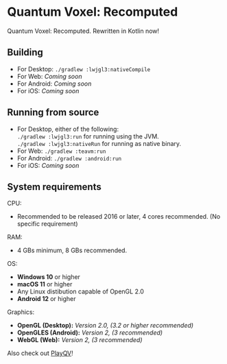 # Quantum Voxel: Recomputed

Quantum Voxel: Recomputed. Rewritten in Kotlin now!

## Building

 * For Desktop: `./gradlew :lwjgl3:nativeCompile`
 * For Web: *Coming soon*
 * For Android: *Coming soon*
 * For iOS: *Coming soon*

## Running from source

 * For Desktop, either of the following:  
   `./gradlew :lwjgl3:run` for running using the JVM.  
   `./gradlew :lwjgl3:nativeRun` for running as native binary.  
 * For Web: `./gradlew :teavm:run`
 * For Android: `./gradlew :android:run`
 * For iOS: *Coming soon*

## System requirements

CPU:
 * Recommended to be released 2016 or later, 4 cores recommended. (No specific requirement)

RAM:
 * 4 GBs minimum, 8 GBs recommended.

OS:
 * **Windows 10** or higher
 * **macOS 11** or higher
 * Any Linux distibution capable of OpenGL 2.0
 * **Android 12** or higher

Graphics: 
 * **OpenGL (Desktop):** _Version 2.0, (3.2 or higher recommended)_
 * **OpenGLES (Android):** _Version 2, (3 recommended)_
 * **WebGL (Web):** _Version 2, (3 recommended)_

Also check out [PlayQV](https://playqv.ultreon.dev)!
